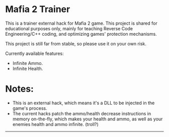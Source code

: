 # Mafia 2 Trainer

This is a trainer external hack for Mafia 2 game.
This project is shared for educational purposes only, mainly for teaching Reverse Code Engineering/C++ coding, and optimizing games' protection mechanisms.

This project is still far from stable, so please use it on your own risk.

Currently available features:
- Infinite Ammo.
- Infinite Health.

# Notes:
- This is an external hack, which means it's a DLL to be injected in the game's process.
- The current hacks patch the ammo/health decrease instructions in memory on-the-fly, which makes your health and ammo, as well as your enemies health and ammo infinite. (troll?)

--------------------------------------------------------------------------
